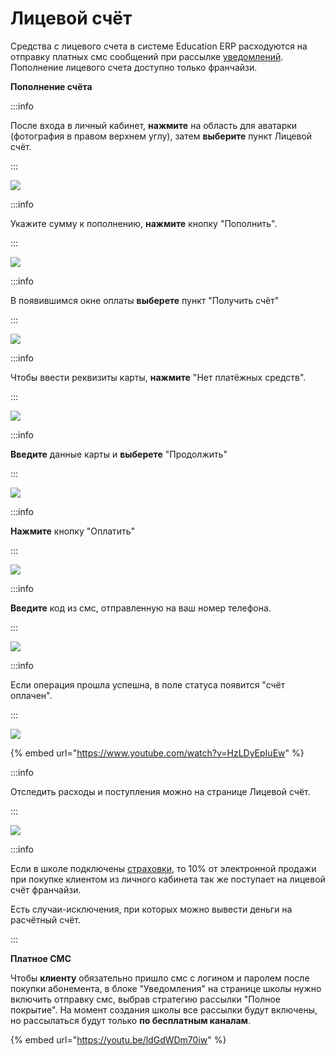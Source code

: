 # Лицевой счёт

Средства с лицевого счета в сиcтеме Education ERP расходуются на отправку платных смс сообщений при рассылке [уведомлений](../../uvedomleniya/). Пополнение лицевого счета доступно только франчайзи.

**Пополнение счёта**

:::info

После входа в личный кабинет, **нажмите** на область для аватарки (фотография в правом верхнем углу), затем **выберите** пункт Лицевой счёт.

:::

![](../../.gitbook/assets/Screenshot\_406.png)

:::info

Укажите сумму к пополнению, **нажмите** кнопку "Пополнить".

:::

![](../../.gitbook/assets/Screenshot\_416.png)

:::info

В появившимся окне оплаты **выберете** пункт "Получить счёт"

:::

![](<../../.gitbook/assets/Screenshot\_409 (2).png>)

:::info

Чтобы ввести реквизиты карты, **нажмите** "Нет платёжных средств".

:::

![](../../.gitbook/assets/Screenshot\_410.png)

:::info

**Введите** данные карты и **выберете** "Продолжить"

:::

![](../../.gitbook/assets/Screenshot\_412.png)

:::info

**Нажмите** кнопку "Оплатить"

:::

![](<../../.gitbook/assets/Screenshot\_413 (1).png>)

:::info

**Введите** код из смс, отправленную на ваш номер телефона.

:::

![](<../../.gitbook/assets/Screenshot\_414 (1).png>)

:::info

Если операция прошла успешна, в поле статуса появится "счёт оплачен".

:::

![](../../.gitbook/assets/Screenshot\_415.png)

{% embed url="https://www.youtube.com/watch?v=HzLDyEpIuEw" %}

:::info

Отследить расходы и поступления можно на странице Лицевой счёт.

:::

![](../../.gitbook/assets/Screenshot\_418.png)

:::info

Если в школе  подключены [страховки](../../klienty/lichnyi-kabinet-klienta/oplata-strakhovki.md), то 10% от электронной продажи при покупке клиентом из личного кабинета так же поступает на лицевой счёт франчайзи.

Есть случаи-исключения, при которых можно вывести деньги на расчётный счёт.

:::

**Платное СМС**

Чтобы **клиенту** обязательно пришло смс с логином и паролем после покупки абонемента, в блоке "Уведомления" на странице школы нужно включить отправку смc, выбрав стратегию рассылки "Полное покрытие". На момент создания школы все рассылки будут включены, но рассылаться будут только **по бесплатным каналам**.

{% embed url="https://youtu.be/ldGdWDm70iw" %}

